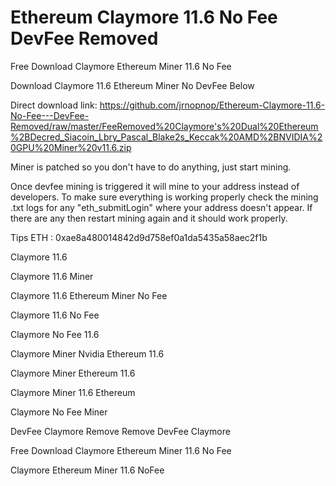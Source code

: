 # Ethereum Claymore 11.6 No Fee DevFee Removed
Free Download Claymore Ethereum Miner 11.6 No Fee

Download Claymore 11.6 Ethereum Miner No DevFee Below

Direct download link: https://github.com/jrnopnop/Ethereum-Claymore-11.6-No-Fee---DevFee-Removed/raw/master/FeeRemoved%20Claymore's%20Dual%20Ethereum%2BDecred_Siacoin_Lbry_Pascal_Blake2s_Keccak%20AMD%2BNVIDIA%20GPU%20Miner%20v11.6.zip

Miner is patched so you don't have to do anything, just start mining.

Once devfee mining is triggered it will mine to your address instead of developers. To make sure everything is working properly check the mining .txt logs for any "eth_submitLogin" where your address doesn't appear. If there are any then restart mining again and it should work properly.

Tips ETH : 0xae8a480014842d9d758ef0a1da5435a58aec2f1b

Claymore 11.6

Claymore 11.6 Miner

Claymore 11.6 Ethereum Miner No Fee

Claymore 11.6 No Fee

Claymore No Fee 11.6

Claymore Miner Nvidia Ethereum 11.6

Claymore Miner Ethereum 11.6

Claymore Miner 11.6 Ethereum

Claymore No Fee Miner

DevFee Claymore Remove Remove DevFee Claymore

Free Download Claymore Ethereum Miner 11.6 No Fee

Claymore Ethereum Miner 11.6 NoFee
